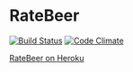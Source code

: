 # RateBeer

[![Build Status](https://travis-ci.org/deiga/ratebeer.png)](https://travis-ci.org/deiga/ratebeer) [![Code Climate](https://codeclimate.com/github/deiga/ratebeer.png)](https://codeclimate.com/github/deiga/ratebeer)

[RateBeer on Heroku](http://glacial-coast-3420.herokuapp.com)
